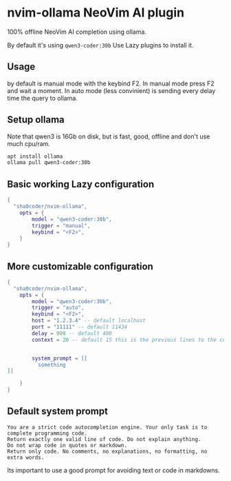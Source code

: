 # nvim-ollama  NeoVim AI plugin


100% offline NeoVim AI completion using ollama. 

By default it's using `qwen3-coder:30b`
Use Lazy plugins to install it.

## Usage

by default is manual mode with the keybind F2.
In manual mode press F2 and wait a moment.
In auto mode (less convinient) is sending every delay time the query to ollama.

## Setup ollama

Note that qwen3 is 16Gb on disk, but is fast, good, offline and don't use much cpu/ram.

```bash
apt install ollama
ollama pull qwen3-coder:30b
```

## Basic working Lazy configuration 

```lua
{
  "sha0coder/nvim-ollama",
    opts = {
        model = "qwen3-coder:30b",
        trigger = "manual",
        keybind = "<F2>",
    }
}
```

## More customizable configuration

```lua
{
  "sha0coder/nvim-ollama",
    opts = {
        model = "qwen3-coder:30b",
        trigger = "auto",
        keybind = "<F2>",
        host = "1.2.3.4" -- default localhost
        port = "11111" -- default 11434
        delay = 900 -- default 400
        context = 20 -- default 15 this is the previous lines to the current line to send to ollama.


        system_prompt = [[
          something
]]

    }
}
```


## Default system prompt
```
You are a strict code autocompletion engine. Your only task is to complete programming code.
Return exactly one valid line of code. Do not explain anything.
Do not wrap code in quotes or markdown.
Return only code. No comments, no explanations, no formatting, no extra words.
``` 

Its important to use a good prompt for avoiding text or code in markdowns.


